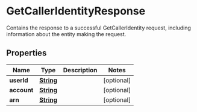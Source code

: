 

# GetCallerIdentityResponse

Contains the response to a successful <a>GetCallerIdentity</a> request, including information about the entity making the request.

## Properties

| Name | Type | Description | Notes |
|------------ | ------------- | ------------- | -------------|
|**userId** | [**String**](String.md) |  |  [optional] |
|**account** | [**String**](String.md) |  |  [optional] |
|**arn** | [**String**](String.md) |  |  [optional] |



